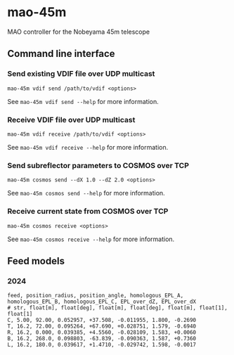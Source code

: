 # mao-45m
MAO controller for the Nobeyama 45m telescope

## Command line interface

### Send existing VDIF file over UDP multicast

```shell
mao-45m vdif send /path/to/vdif <options>
```

See `mao-45m vdif send --help` for more information.

### Receive VDIF file over UDP multicast

```shell
mao-45m vdif receive /path/to/vdif <options>
```

See `mao-45m vdif receive --help` for more information.

### Send subreflector parameters to COSMOS over TCP

```shell
mao-45m cosmos send --dX 1.0 --dZ 2.0 <options>
```

See `mao-45m cosmos send --help` for more information.

### Receive current state from COSMOS over TCP

```shell
mao-45m cosmos receive <options>
```

See `mao-45m cosmos receive --help` for more information.


## Feed models

### 2024

```csv
feed, position_radius, position_angle, homologous_EPL_A, homologous_EPL_B, homologous_EPL_C, EPL_over_dZ, EPL_over_dX
# str, float[m], float[deg], float[m], float[deg], float[m], float[1], float[1]
C, 5.00, 92.00, 0.052957, +37.508, -0.011955, 1.800, -0.2690
T, 16.2, 72.00, 0.095264, +67.690, +0.028751, 1.579, -0.6940
R, 16.2, 0.000, 0.039385, +4.5560, -0.028109, 1.583, +0.0060
B, 16.2, 268.0, 0.098803, -63.839, -0.090363, 1.587, +0.7360
L, 16.2, 180.0, 0.039617, +1.4710, -0.029742, 1.598, -0.0017
```
